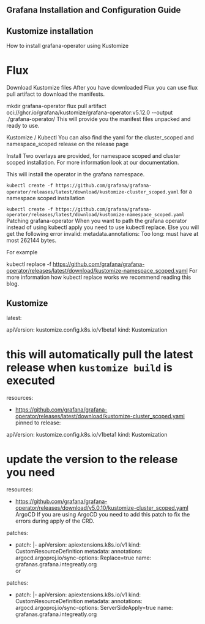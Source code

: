 ## Grafana Installation and Configuration Guide ##

## Kustomize installation ##

How to install grafana-operator using Kustomize

# Flux #

Download Kustomize files
After you have downloaded Flux you can use flux pull artifact to download the manifests.

mkdir grafana-operator
flux pull artifact oci://ghcr.io/grafana/kustomize/grafana-operator:v5.12.0 --output ./grafana-operator/
This will provide you the manifest files unpacked and ready to use.

Kustomize / Kubectl
You can also find the yaml for the cluster_scoped and namespace_scoped release on the release page

Install
Two overlays are provided, for namespace scoped and cluster scoped installation. For more information look at our documentation.

This will install the operator in the grafana namespace.

```kubectl create -f https://github.com/grafana/grafana-operator/releases/latest/download/kustomize-cluster_scoped.yaml```
for a namespace scoped installation

```kubectl create -f https://github.com/grafana/grafana-operator/releases/latest/download/kustomize-namespace_scoped.yaml ```
Patching grafana-operator
When you want to path the grafana operator instead of using kubectl apply you need to use kubectl replace. Else you will get the following error invalid: metadata.annotations: Too long: must have at most 262144 bytes.

For example

kubectl replace -f https://github.com/grafana/grafana-operator/releases/latest/download/kustomize-namespace_scoped.yaml
For more information how kubectl replace works we recommend reading this blog.

## Kustomize ##

latest:

apiVersion: kustomize.config.k8s.io/v1beta1
kind: Kustomization

# this will automatically pull the latest release when `kustomize build` is executed
resources:
  - https://github.com/grafana/grafana-operator/releases/latest/download/kustomize-cluster_scoped.yaml
pinned to release:

apiVersion: kustomize.config.k8s.io/v1beta1
kind: Kustomization

# update the version to the release you need
resources:
  - https://github.com/grafana/grafana-operator/releases/download/v5.0.10/kustomize-cluster_scoped.yaml
ArgoCD
If you are using ArgoCD you need to add this patch to fix the errors during apply of the CRD.

patches:
  - patch: |-
      apiVersion: apiextensions.k8s.io/v1
      kind: CustomResourceDefinition
      metadata:
        annotations:
          argocd.argoproj.io/sync-options: Replace=true
        name: grafanas.grafana.integreatly.org      
or

patches:
  - patch: |-
      apiVersion: apiextensions.k8s.io/v1
      kind: CustomResourceDefinition
      metadata:
        annotations:
          argocd.argoproj.io/sync-options: ServerSideApply=true
        name: grafanas.grafana.integreatly.org    
